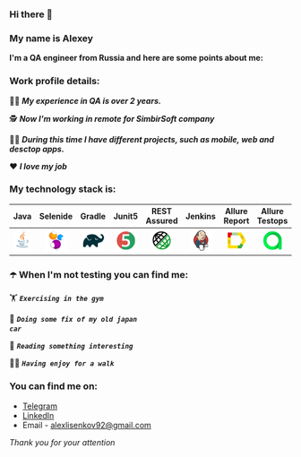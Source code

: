 ### Hi there 👋
### My name is Alexey

**I'm a QA engineer from Russia and**
**here are some points about me:**

### Work profile details:
:man_teacher: ***My experience in QA is over 2 years.***

:detective: ***Now I'm working in remote for SimbirSoft company***

:technologist: ***During this time I have different projects, such as mobile, web and desctop apps.***

:heart: ***I love my job*** 


### My technology stack is:

| Java | Selenide | Gradle | Junit5 | REST Assured | Jenkins | Allure Report | Allure Testops | IntelliJ IDEA |
|:------:|:----:|:------:|:------:|:--------:|:-------------:|:---------:|:---------:|:--------:|
|![Java](img/icons/Java.png)| ![Selenide](img/icons/Selenide.png) | ![Gradle](img/icons/Gradle.png) | ![JUnit5](img/icons/JUnit5.png) | ![Rest-Assured](img/icons/Rest-Assured.png) | ![Jenkins](img/icons/Jenkins.png) | ![Allure Report](img/icons/Allure_Report.png) | ![AllureTestOps](img/icons/AllureTestOps.png) | ![Intelij_IDEA](img/icons/Intelij_IDEA.png) |


### :open_umbrella: When I'm not testing you can find me:

:weight_lifting:  <code><strong>*Exercising in the gym*</strong></code>

:red_car:  <code><strong>*Doing some fix of my old japan car*</strong></code>

:open_book:  <code><strong>*Reading something interesting*</strong></code>

:walking_man: <code><strong>*Having enjoy for a walk*</strong></code>


### You can find me on:

+  [Telegram](https://t.me/alexlisenkov) 
+ [LinkedIn](https://www.linkedin.cn/incareer/in/алексей-л-1351b7228)
+ Email - alexlisenkov92@gmail.com

_Thank you for your attention_
